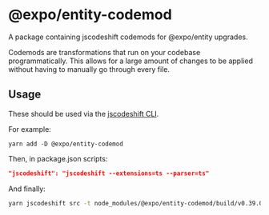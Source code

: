 # @expo/entity-codemod

A package containing jscodeshift codemods for @expo/entity upgrades.

Codemods are transformations that run on your codebase programmatically. This allows for a large amount of changes to be applied without having to manually go through every file.

## Usage

These should be used via the [jscodeshift CLI](https://github.com/facebook/jscodeshift?tab=readme-ov-file#usage-cli).

For example:

```
yarn add -D @expo/entity-codemod
```

Then, in package.json scripts:

```json
"jscodeshift": "jscodeshift --extensions=ts --parser=ts"
```

And finally:
```sh
yarn jscodeshift src -t node_modules/@expo/entity-codemod/build/v0.39.0-v0.40.0.js
```
